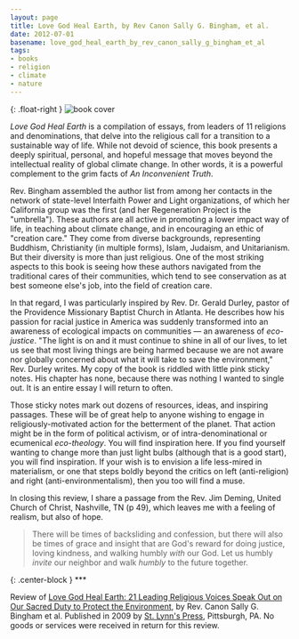 ```yaml
---
layout: page
title: Love God Heal Earth, by Rev Canon Sally G. Bingham, et al.
date: 2012-07-01
basename: love_god_heal_earth_by_rev_canon_sally_g_bingham_et_al
tags:
- books
- religion
- climate
- nature
---
```


{: .float-right }
![book cover](http://photo.goodreads.com/books/1328763842m/4863759.jpg)

_Love God Heal Earth_ is a compilation of essays, from leaders of 11 religions
and denominations, that delve into the religious call for a transition to a
sustainable way of life. While not devoid of science, this  book presents a
deeply spiritual, personal, and hopeful message that moves beyond the
intellectual reality of global climate change. In other words, it is a powerful
complement to the grim facts of _An Inconvenient Truth_.

<!-- truncate -->

Rev. Bingham assembled the author list from among her contacts in the network of
state-level Interfaith Power and Light organizations, of which her California
group was the first (and her Regeneration Project is the "umbrella"). These
authors are all active in promoting a lower impact way of life, in teaching
about climate change, and in encouraging an ethic of "creation care." They come
from diverse backgrounds, representing Buddhism, Christianity (in multiple
forms), Islam, Judaism, and Unitarianism. But their diversity is more than just
religious. One of the most striking aspects to this book is seeing how these
authors navigated from the traditional cares of their communities, which tend to
see conservation as at best someone else's job, into the field of creation care.

In that regard, I was particularly inspired by Rev. Dr. Gerald Durley, pastor of
the Providence Missionary Baptist Church in Atlanta. He describes how his
passion for racial justice in America was suddenly transformed into an awareness
of ecological impacts on communities &mdash; an awareness of _eco-justice_. "The
light is on and it must continue to shine in all of our lives, to let us see
that most living things are being harmed because we are not aware nor globally
concerned about what it will take to save the environment," Rev. Durley writes.
My copy of the book is riddled with little pink sticky notes. His chapter has
none, because there was nothing I wanted to single out. It is an entire essay I
will return to often.

Those sticky notes mark out dozens of resources, ideas, and inspiring passages.
These will be of great help to anyone wishing to engage in religiously-motivated
action for the betterment of the planet. That action might be in the form of
political activism, or of intra-denominational or ecumenical _eco-theology_. You
will find inspiration here. If you find yourself wanting to change more than
just light bulbs (although that is a good start), you will find inspiration. If
your wish is to envision a life less-mired in materialism, or one that steps
boldly beyond the critics on left (anti-religion) and right
(anti-environmentalism), then you too will find a muse.

In closing this review, I share a passage from the Rev. Jim Deming, United
Church of Christ, Nashville, TN (p 49), which leaves me with a feeling of
realism, but also of hope.

> There will be times of backsliding and confession, but there will also be
> times of grace and insight that are God's reward for doing justice, loving
> kindness, and walking humbly _with_ our God. Let us humbly _invite_ our
> neighbor and walk _humbly_ to the future together.

{: .center-block }
\***

Review of [Love God
Heal Earth: 21 Leading Religious Voices Speak Out on Our Sacred Duty to Protect
the Environment](http://www.goodreads.com/book/show/4863759-love-god-heal-earth), by Rev. Canon Sally G. Bingham et al. Published in 2009 by
[St. Lynn's Press](http://www.stlynnspress.com), Pittsburgh, PA. No
goods or services were received in return for this review.
